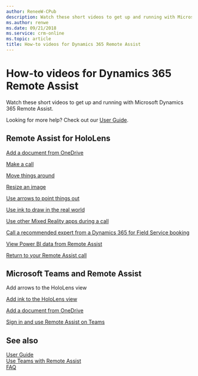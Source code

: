 ```yaml
---
author: ReneeW-CPub
description: Watch these short videos to get up and running with Microsoft Dynamics 365 Remote Assist.
ms.author: renwe
ms.date: 09/21/2018
ms.service: crm-online
ms.topic: article
title: How-to videos for Dynamics 365 Remote Assist
---
```


# How-to videos for Dynamics 365 Remote Assist

Watch these short videos to get up and running with Microsoft Dynamics 365
Remote Assist.

Looking for more help? Check out our [User Guide](user-guide.md).

## Remote Assist for HoloLens

[Add a document from OneDrive]()

[Make a call ](https://www.microsoft.com/videoplayer/embed/RE26Far)

[Move things around ](https://www.microsoft.com/videoplayer/embed/RE26Fav)

[Resize an image ](https://www.microsoft.com/videoplayer/embed/RE26Fax)

[Use arrows to point things out
](https://www.microsoft.com/videoplayer/embed/RE26Czc)

[Use ink to draw in the
real world](https://www.microsoft.com/videoplayer/embed/RE26pxj)

[Use other Mixed Reality apps during a
call](https://www.microsoft.com/videoplayer/embed/RE26Czd)

[Call a recommended expert from a Dynamics 365 for Field Service booking]()

[View Power BI data from Remote Assist]()

[Return to your Remote Assist call]()


## Microsoft Teams and Remote Assist

Add arrows to the HoloLens view

[Add ink to the HoloLens view](https://www.microsoft.com/videoplayer/embed/RE26FaE)

[Add a document from OneDrive](https://www.microsoft.com/videoplayer/embed/RE26mZO)

[Sign in and use Remote Assist on
Teams](https://www.microsoft.com/videoplayer/embed/RE26Cze)

## See also
[User Guide](user-guide.md)<br>
[Use Teams with Remote Assist](use-microsoft-teams-with-remote-assist.md)<br>
[FAQ](faq.md)
